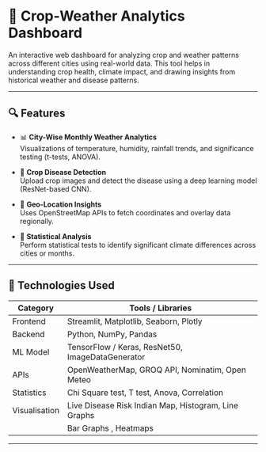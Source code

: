 # 🌾 Crop-Weather Analytics Dashboard

An interactive web dashboard for analyzing crop and weather patterns across different cities using real-world data. This tool helps in understanding crop health, climate impact, and drawing insights from historical weather and disease patterns.

---

## 🔍 Features

- 📊 **City-Wise Monthly Weather Analytics**  
  Visualizations of temperature, humidity, rainfall trends, and significance testing (t-tests, ANOVA).

- 🌿 **Crop Disease Detection**  
  Upload crop images and detect the disease using a deep learning model (ResNet-based CNN).

- 📍 **Geo-Location Insights**  
  Uses OpenStreetMap APIs to fetch coordinates and overlay data regionally.

- 🧪 **Statistical Analysis**  
  Perform statistical tests to identify significant climate differences across cities or months.

---

## 🚀 Technologies Used

| Category        | Tools / Libraries                                     |
|----------------|--------------------------------------------------------|
| Frontend       | Streamlit, Matplotlib, Seaborn, Plotly                 |
| Backend        | Python, NumPy, Pandas                                  |
| ML Model       | TensorFlow / Keras, ResNet50, ImageDataGenerator       |
| APIs           | OpenWeatherMap, GROQ API, Nominatim, Open Meteo        |
| Statistics     | Chi Square test, T test, Anova, Correlation            |
| Visualisation  | Live Disease Risk Indian Map, Histogram, Line Graphs   |
|                | Bar Graphs , Heatmaps                                  |

---



